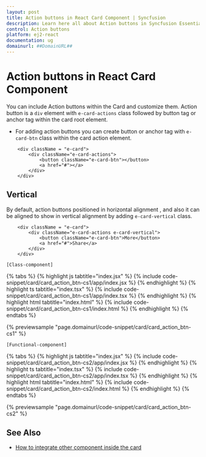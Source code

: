 ```yaml
---
layout: post
title: Action buttons in React Card Component | Syncfusion
description: Learn here all about Action buttons in Syncfusion Essential React Card component, its elements and more.
control: Action buttons 
platform: ej2-react
documentation: ug
domainurl: ##DomainURL##
---
```


# Action buttons in React Card Component

You can include Action buttons within the Card and customize them. Action button is a `div` element with `e-card-actions` class followed by button tag or anchor tag within the card root element.

* For adding action buttons you can create button or anchor tag with `e-card-btn` class within the card action element.

```
    <div className = "e-card">
        <div className="e-card-actions">
            <button className="e-card-btn"></button>
            <a href="#"></a>
        </div>
    </div>
```

## Vertical

By default, action buttons positioned in horizontal alignment , and also it can be aligned to show in vertical alignment by adding `e-card-vertical` class.

```
    <div className = "e-card">
        <div className="e-card-actions e-card-vertical">
            <button className="e-card-btn">More</button>
            <a href="#">Share</a>
        </div>
    </div>
```

`[Class-component]`

{% tabs %}
{% highlight js tabtitle="index.jsx" %}
{% include code-snippet/card/card_action_btn-cs1/app/index.jsx %}
{% endhighlight %}
{% highlight ts tabtitle="index.tsx" %}
{% include code-snippet/card/card_action_btn-cs1/app/index.tsx %}
{% endhighlight %}
{% highlight html tabtitle="index.html" %}
{% include code-snippet/card/card_action_btn-cs1/index.html %}
{% endhighlight %}
{% endtabs %}
        
{% previewsample "page.domainurl/code-snippet/card/card_action_btn-cs1" %}

`[Functional-component]`

{% tabs %}
{% highlight js tabtitle="index.jsx" %}
{% include code-snippet/card/card_action_btn-cs2/app/index.jsx %}
{% endhighlight %}
{% highlight ts tabtitle="index.tsx" %}
{% include code-snippet/card/card_action_btn-cs2/app/index.tsx %}
{% endhighlight %}
{% highlight html tabtitle="index.html" %}
{% include code-snippet/card/card_action_btn-cs2/index.html %}
{% endhighlight %}
{% endtabs %}
        
{% previewsample "page.domainurl/code-snippet/card/card_action_btn-cs2" %}

## See Also

* [How to integrate other component inside the card](./how-to/integrate-other-component-inside-the-card)
